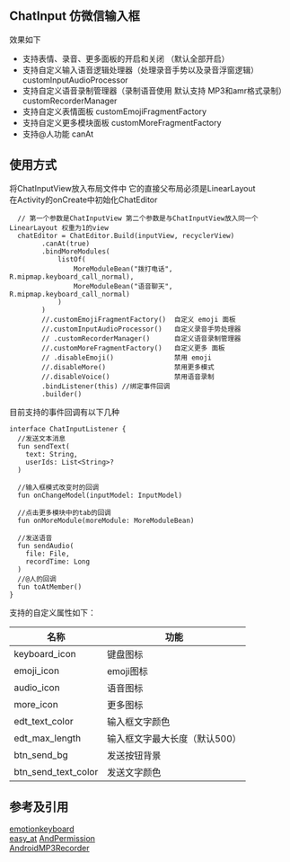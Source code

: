 ## ChatInput 仿微信输入框
效果如下


+ 支持表情、录音、更多面板的开启和关闭 （默认全部开启） 
+ 支持自定义输入语音逻辑处理器（处理录音手势以及录音浮窗逻辑） customInputAudioProcessor 
+ 支持自定义语音录制管理器（录制语音使用 默认支持 MP3和amr格式录制）  customRecorderManager
+ 支持自定义表情面板  customEmojiFragmentFactory
+ 支持自定义更多模块面板 customMoreFragmentFactory
+ 支持@人功能   canAt

## 使用方式
将ChatInputView放入布局文件中 它的直接父布局必须是LinearLayout  
在Activity的onCreate中初始化ChatEditor  
```
  // 第一个参数是ChatInputView 第二个参数是与ChatInputView放入同一个LinearLayout 权重为1的view
  chatEditor = ChatEditor.Build(inputView, recyclerView)
        .canAt(true)
        .bindMoreModules(
            listOf(
                MoreModuleBean("拨打电话", R.mipmap.keyboard_call_normal),
                MoreModuleBean("语音聊天", R.mipmap.keyboard_call_normal)
            )
        )
        //.customEmojiFragmentFactory()  自定义 emoji 面板
        //.customInputAudioProcessor()   自定义录音手势处理器
        // .customRecorderManager()      自定义语音录制管理器
        //.customMoreFragmentFactory()   自定义更多 面板
        // .disableEmoji()               禁用 emoji
        //.disableMore()                 禁用更多模式
        //.disableVoice()                禁用语音录制
        .bindListener(this) //绑定事件回调
        .builder()

```  
目前支持的事件回调有以下几种  
```
interface ChatInputListener {
  //发送文本消息
  fun sendText(
    text: String,
    userIds: List<String>?
  )

  //输入框模式改变时的回调
  fun onChangeModel(inputModel: InputModel)

  //点击更多模块中的tab的回调
  fun onMoreModule(moreModule: MoreModuleBean)

  //发送语音
  fun sendAudio(
    file: File,
    recordTime: Long
  )
  //@人的回调
  fun toAtMember()
}
```
支持的自定义属性如下：  

|名称| 功能 |
| ------ | ------ |
| keyboard_icon | 键盘图标 | 
| emoji_icon | emoji图标 | 
| audio_icon | 语音图标 | 
| more_icon | 更多图标 | 
| edt_text_color | 输入框文字颜色 | 
| edt_max_length | 输入框文字最大长度（默认500） | 
| btn_send_bg | 发送按钮背景 | 
| btn_send_text_color | 发送文字颜色 |   

## 参考及引用  
[emotionkeyboard](https://github.com/shinezejian/emotionkeyboard)  
[easy_at](https://github.com/iYaoy/easy_at)
[AndPermission](https://github.com/yanzhenjie/AndPermission)  
[AndroidMP3Recorder](https://github.com/GavinCT/AndroidMP3Recorder)